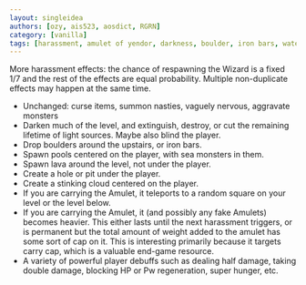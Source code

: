 ```yaml
---
layout: singleidea
authors: [ozy, ais523, aosdict, RGRN]
category: [vanilla]
tags: [harassment, amulet of yendor, darkness, boulder, iron bars, water, lava, pit, hole, gas cloud, weight]
---
```

More harassment effects: the chance of respawning the Wizard is a fixed 1/7 and the rest of the effects are equal probability. Multiple non-duplicate effects may happen at the same time.
* Unchanged: curse items, summon nasties, vaguely nervous, aggravate monsters
* Darken much of the level, and extinguish, destroy, or cut the remaining
  lifetime of light sources. Maybe also blind the player.
* Drop boulders around the upstairs, or iron bars.
* Spawn pools centered on the player, with sea monsters in them.
* Spawn lava around the level, not under the player.
* Create a hole or pit under the player.
* Create a stinking cloud centered on the player.
* If you are carrying the Amulet, it teleports to a random square on your level or the level below.
* If you are carrying the Amulet, it (and possibly any fake Amulets) becomes heavier. This either lasts until the next harassment triggers, or is permanent but the total amount of weight added to the amulet has some sort of cap on it. This is interesting primarily because it targets carry cap, which is a valuable end-game resource.
* A variety of powerful player debuffs such as dealing half damage, taking double damage, blocking HP or Pw regeneration, super hunger, etc.
